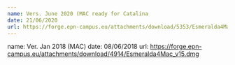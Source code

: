 ```yaml
---
name: Vers. June 2020 (MAC ready for Catalina
date: 21/06/2020
url: https://forge.epn-campus.eu/attachments/download/5353/Esmeralda4Mac_v183.dmg
---
```

name: Ver. Jan 2018 (MAC)
date: 08/06/2018
url: https://forge.epn-campus.eu/attachments/download/4914/Esmeralda4Mac_v15.dmg
